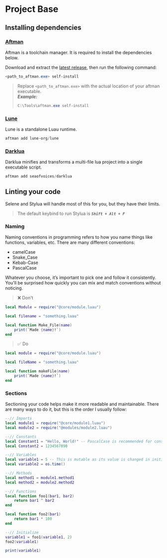 # Project Base

## Installing dependencies

### [Aftman](https://github.com/LPGhatguy/aftman)

Aftman is a toolchain manager. It is required to install the dependencies below.

Download and extract the [latest release](https://github.com/LPGhatguy/aftman/releases/latest), then run the following command:

```ps1
<path_to_aftman.exe> self-install
```

> Replace `<path_to_aftman.exe>` with the actual location of your aftman executable. </br> **_Example:_**
> ```ps1
> C:\Tools\aftman.exe self-install 
> ```

### [Lune](https://github.com/lune-org/lun)

Lune is a standalone Luau runtime.

```ps1
aftman add lune-org/lune
```

### [Darklua](https://github.com/seaofvoices/darklua)

Darklua minifies and transforms a multi-file lua project into a single executable script.

```ps1
aftman add seaofvoices/darklua
```

## Linting your code

Selene and Stylua will handle most of this for you, but they have their limits.

> The default keybind to run Stylua is **_`Shift + Alt + F`_**

### Naming

Naming conventions in programming refers to how you name things like functions, variables, etc. There are many different conventions:

- camelCase
- Snake_Case
- Kebab-Case
- PascalCase

Whatever you choose, it’s important to pick one and follow it consistently. You'll be surprised how quickly you can mix and match conventions without noticing.

> ❌ Don't

```lua
local Module = require("@core/module.luau")

local filename = "something.luau"

local function Make_File(name)
    print(`Made {name}!`)
end
```

> ✅ Do

```lua
local module = require("@core/module.luau")

local fileName = "something.luau"

local function makeFile(name)
    print(`Made {name}!`)
end
```

### Sections

Sectioning your code helps make it more readable and maintainable. There are many ways to do it, but this is the order I usually follow:

```lua
--// Imports
local module1 = require("@core/module1.luau")
local module2 = require("@modules/module2.luau")

--// Constants
local Constant1 = "Hello, World!" -- PascalCase is recommended for constants
local Constant2 = 1234567890

--// Variables
local variable1 = 5 -- This is mutable as its value is changed in initialize
local variable2 = os.time()

--// Methods
local method1 = module1.method1
local method2 = module2.method2

--// Functions
local function foo1(bar1, bar2)
    return bar1 ^ bar2
end

local function foo2(bar1)
    return bar1 * 100
end

--// Initialize
variable1 = foo1(variable1, 2)
foo2(variable1)

print(variable1)
```
